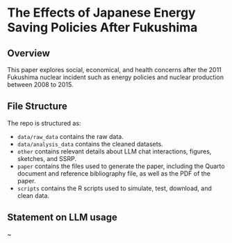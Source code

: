 # The Effects of Japanese Energy Saving Policies After Fukushima

## Overview

This paper explores social, economical, and health concerns after the 2011 Fukushima nuclear incident such as energy policies and nuclear production between 2008 to 2015. 


## File Structure

The repo is structured as:

-   `data/raw_data` contains the raw data.
-   `data/analysis_data` contains the cleaned datasets.
-   `other` contains relevant details about LLM chat interactions, figures, sketches, and SSRP.
-   `paper` contains the files used to generate the paper, including the Quarto document and reference bibliography file, as well as the PDF of the paper. 
-   `scripts` contains the R scripts used to simulate, test, download, and clean data.


## Statement on LLM usage

~
